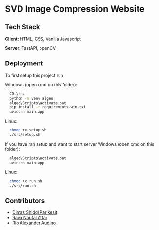 # SVD Image Compression Website

## Tech Stack

**Client:** HTML, CSS, Vanilla Javascript

**Server:** FastAPI, openCV

## Deployment

To first setup this project run

Windows (open cmd on this folder):
```bash
  CD.\src
  python -m venv algeo
  algeo\Scripts\activate.bat
  pip install -r requirements-win.txt
  uvicorn main:app
```
Linux:
```bash
  chmod +x setup.sh
  ./src/setup.sh
```

If you have ran setup and want to start server
Windows (open cmd on this folder):
```bash
  algeo\Scripts\activate.bat
  uvicorn main:app
```
Linux:
```bash
  chmod +x run.sh
  ./src/run.sh
```

## Contributors
 - [Dimas Shidqi Parikesit](https://github.com/dParikesit)
 - [Rava Naufal Attar](https://github.com/sivaren)
 - [Rio Alexander Audino](https://github.com/Audino723)